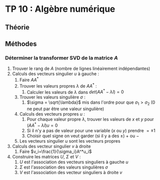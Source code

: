 # TP 10 : Algèbre numérique

## Théorie

## Méthodes

### Déterminer la transformer SVD de la matrice $A$

1. Trouver le rang de $A$ (nombre de lignes linéairement indépendantes)
2. Calculs des vecteurs singulier $u$ à gauche :
	1. Faire $AA^*$
	2. Trouver les valeurs propres $\lambda$ de $AA^*$ :
		1. Calculer les valeurs de $\lambda$ dans $det(AA^*-\lambda I)=0$
	3. Trouver les valeurs singulière $\sigma$ :
		1. $\sigma = \sqrt{\lambda}$ mis dans l'ordre pour que $\sigma_1 > \sigma_2$ ($0$ ne peut par être une valeur singulière)
	4. Calculs des vecteurs propres $u$ :
		1. Pour chaque valeur propre $\lambda$, trouver les valeurs de $x$ et $y$ pour $(AA^*-\lambda I) u=0$
		2. Si il n'y a pas de valeur pour une variable ($x$ ou $y$) prendre $= \pm 1$
		3. Choisir quel signe on veut garder (si il y a des $\pm$) $+$ ou $-$
	5. Les vecteurs singulier $u$ sont les vecteurs propres
3. Calculs des vecteur singulier $v$ à droite
	1. Faire $v_i=\frac{1}{\sigma_i}A^*u_i$ 
4. Construire les matrices $U$, $\Sigma$ et $V$ :
	1. $U$ est l'association des vecteurs singuliers à gauche $u$
	2. $\Sigma$ est l'association des valeurs singulières $\sigma$
	3. $V$ est l'association des vecteur singuliers à droite $v$